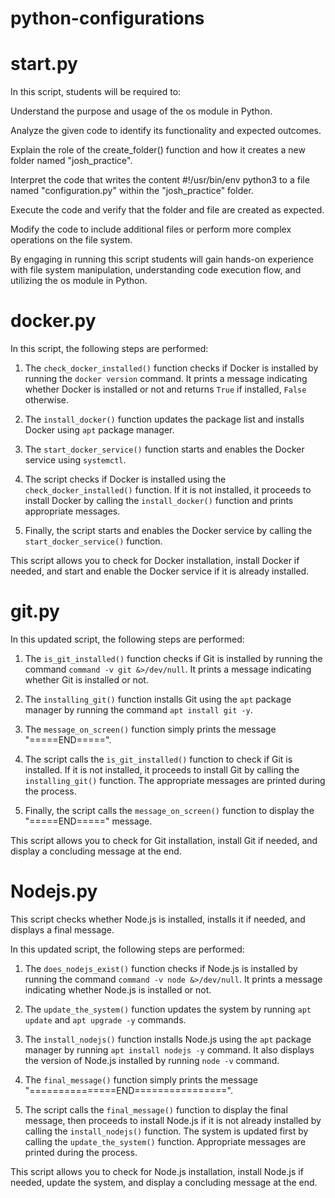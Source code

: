 # python-configurations

# start.py 

In this script, students will be required to:

Understand the purpose and usage of the os module in Python.

Analyze the given code to identify its functionality and expected outcomes.

Explain the role of the create_folder() function and how it creates a new folder named "josh_practice".

Interpret the code that writes the content #!/usr/bin/env python3 to a file named "configuration.py" within the "josh_practice" folder.

Execute the code and verify that the folder and file are created as expected.

Modify the code to include additional files or perform more complex operations on the file system.

By engaging in running this script students will gain hands-on experience with file system manipulation, understanding code execution flow, and utilizing the os module in Python.


# docker.py

In this script, the following steps are performed:

1. The `check_docker_installed()` function checks if Docker is installed by running the `docker version` command. It prints a message indicating whether Docker is installed or not and returns `True` if installed, `False` otherwise.

2. The `install_docker()` function updates the package list and installs Docker using `apt` package manager.

3. The `start_docker_service()` function starts and enables the Docker service using `systemctl`.

4. The script checks if Docker is installed using the `check_docker_installed()` function. If it is not installed, it proceeds to install Docker by calling the `install_docker()` function and prints appropriate messages.

5. Finally, the script starts and enables the Docker service by calling the `start_docker_service()` function.

This script allows you to check for Docker installation, install Docker if needed, and start and enable the Docker service if it is already installed.

# git.py 


In this updated script, the following steps are performed:

1. The `is_git_installed()` function checks if Git is installed by running the command `command -v git &>/dev/null`. It prints a message indicating whether Git is installed or not.

2. The `installing_git()` function installs Git using the `apt` package manager by running the command `apt install git -y`.

3. The `message_on_screen()` function simply prints the message "=====END=====".

4. The script calls the `is_git_installed()` function to check if Git is installed. If it is not installed, it proceeds to install Git by calling the `installing_git()` function. The appropriate messages are printed during the process.

5. Finally, the script calls the `message_on_screen()` function to display the "=====END=====" message.

This script allows you to check for Git installation, install Git if needed, and display a concluding message at the end.

# Nodejs.py

This script checks whether Node.js is installed, installs it if needed, and displays a final message.


In this updated script, the following steps are performed:

1. The `does_nodejs_exist()` function checks if Node.js is installed by running the command `command -v node &>/dev/null`. It prints a message indicating whether Node.js is installed or not.

2. The `update_the_system()` function updates the system by running `apt update` and `apt upgrade -y` commands.

3. The `install_nodejs()` function installs Node.js using the `apt` package manager by running `apt install nodejs -y` command. It also displays the version of Node.js installed by running `node -v` command.

4. The `final_message()` function simply prints the message "===============END================".

5. The script calls the `final_message()` function to display the final message, then proceeds to install Node.js if it is not already installed by calling the `install_nodejs()` function. The system is updated first by calling the `update_the_system()` function. Appropriate messages are printed during the process.

This script allows you to check for Node.js installation, install Node.js if needed, update the system, and display a concluding message at the end.



